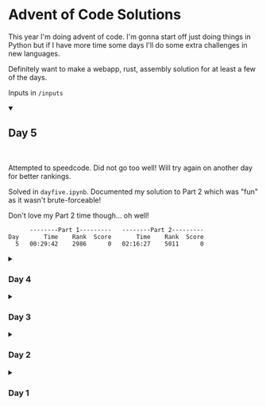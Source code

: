 # Advent of Code Solutions

This year I'm doing advent of code. I'm gonna start off just doing things in Python but if I have more time some days I'll do some extra challenges in new languages.

Definitely want to make a webapp, rust, assembly solution for at least a few of the days. 

Inputs in `/inputs`

<details open><summary><h2>Day 5</h2></summary>
<br>

Attempted to speedcode. Did not go too well! Will try again on another day for better rankings.

Solved in `dayfive.ipynb`. Documented my solution to Part 2 which was "fun" as it wasn't brute-forceable! 

Don't love my Part 2 time though... oh well!

```
      --------Part 1---------   --------Part 2---------
Day       Time    Rank  Score       Time    Rank  Score
  5   00:29:42    2986      0   02:16:27    5011      0
```
</details>

<details>
<summary><h3>Day 4</h3></summary>
<br>

Solved in `dayfour.ipynb`. Python wears thin on the soul.

</details>

<details>
<summary><h3>Day 3</h3></summary>
<br>

Solved in `daythree.ipynb`. 

</details>

<details>
<summary><h3>Day 2</h3></summary>
<br>

Solved in `daytwo.ipynb`. 

</details>

<details>
<summary><h3>Day 1</h3></summary>
<br>

Solved in `dayone.ipynb`. 

</details>